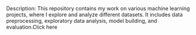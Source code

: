 Description: This repository contains my work on various machine learning projects, where I explore and analyze different datasets. It includes data preprocessing, exploratory data analysis, model building, and evaluation.Click here
